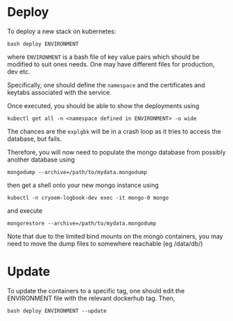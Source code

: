 # Deploy


To deploy a new stack on kubernetes:

    bash deploy ENVIRONMENT
    
where `ENVIRONMENT` is a bash file of key value pairs which should be modified to suit ones needs. One may have different files for production, dev etc.

Specifically, one should define the `namespace` and the certificates and keytabs associated with the service.

Once executed, you should be able to show the deployments using

    kubectl get all -n <namespace defined in ENVIRONMENT> -o wide

The chances are the `explgbk` will be in a crash loop as it tries to access the database, but fails.

Therefore, you will now need to populate the mongo database from possibly another database using

    mongodump --archive=/path/to/mydata.mongodump
    
then get a shell onto your new mongo instance using

    kubectl -n cryoem-logbook-dev exec -it mongo-0 mongo
    
and execute

    mongorestore --archive=/path/to/mydata.mongodump
    
Note that due to the limited bind mounts on the mongo containers, you may need to move the dump files to somewhere reachable (eg /data/db/)
    

# Update

To update the containers to a specific tag, one should edit the ENVIRONMENT file with the relevant dockerhub tag. Then,

    bash deploy ENVIRONMENT --update



